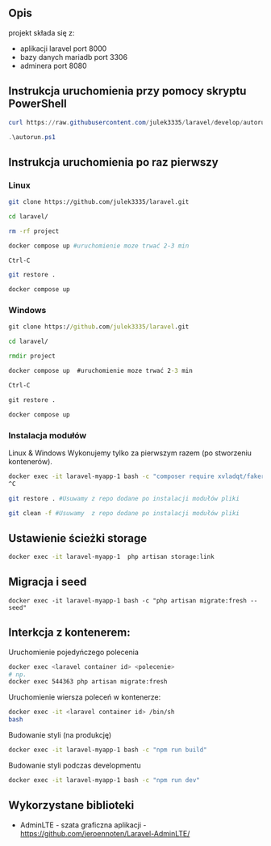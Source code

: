 ## Opis
projekt składa się z:
- aplikacji laravel port 8000
- bazy danych mariadb port 3306
- adminera port 8080

## Instrukcja uruchomienia przy pomocy skryptu PowerShell
```PowerShell
curl https://raw.githubusercontent.com/julek3335/laravel/develop/autorun.ps1 -O autorun.ps1

.\autorun.ps1
```

## Instrukcja uruchomienia po raz pierwszy
### Linux
```bash
git clone https://github.com/julek3335/laravel.git

cd laravel/

rm -rf project

docker compose up #uruchomienie moze trwać 2-3 min

Ctrl-C

git restore .

docker compose up
```
### Windows
```cmd
git clone https://github.com/julek3335/laravel.git

cd laravel/

rmdir project

docker compose up  #uruchomienie moze trwać 2-3 min

Ctrl-C

git restore .

docker compose up
```
### Instalacja modułów

Linux & Windows
Wykonujemy tylko za pierwszym razem (po stworzeniu kontenerów).

```bash
docker exec -it laravel-myapp-1 bash -c "composer require xvladqt/faker-lorem-flickr; composer require jeroennoten/laravel-adminlte ; php artisan adminlte:install -n; composer require laravel/breeze --dev; php artisan breeze:install;npm install; npm run dev"
^C

git restore . #Usuwamy z repo dodane po instalacji modułów pliki

git clean -f #Usuwamy  z repo dodane po instalacji modułów pliki

```

## Ustawienie ścieżki storage
```bash
docker exec -it laravel-myapp-1  php artisan storage:link
```

## Migracja i seed
```
docker exec -it laravel-myapp-1 bash -c "php artisan migrate:fresh --seed"
```

## Interkcja z kontenerem:
Uruchomienie pojedyńczego polecenia
```bash
docker exec <laravel container id> <polecenie>
# np.
docker exec 544363 php artisan migrate:fresh
```
Uruchomienie wiersza poleceń w kontenerze:
```bash
docker exec -it <laravel container id> /bin/sh
bash
```
Budowanie styli (na produkcję)
```bash
docker exec -it laravel-myapp-1 bash -c "npm run build"
```
Budowanie styli podczas developmentu
```bash
docker exec -it laravel-myapp-1 bash -c "npm run dev"
```

## Wykorzystane biblioteki
- AdminLTE - szata graficzna aplikacji - https://github.com/jeroennoten/Laravel-AdminLTE/
